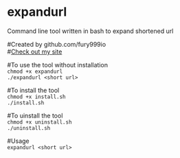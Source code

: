 # expandurl
Command line tool written in bash to expand shortened url

#Created by github.com/fury999io <br>
#<a href="https://bit.ly/fury999">Check out my site</a> 

#To use the tool without installation <br>
```chmod +x expandurl``` <br>
```./expandurl <short url>```

#To install the tool <br>
```chmod +x install.sh``` <br>
```./install.sh```

#To uinstall the tool <br>
```chmod +x uninstall.sh``` <br>
```./uninstall.sh```

#Usage <br>
```expandurl <short url>```
